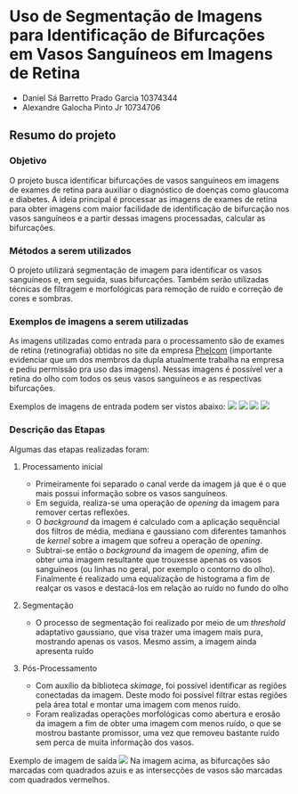 # Uso de Segmentação de Imagens para Identificação de Bifurcações em Vasos Sanguíneos em Imagens de Retina

* Daniel Sá Barretto Prado Garcia 10374344
* Alexandre Galocha Pinto Jr 10734706

## Resumo do projeto
### Objetivo
O projeto busca identificar bifurcações de vasos sanguíneos em imagens de exames 
de retina para auxiliar o diagnóstico de doenças como glaucoma e diabetes. A
ideia principal é processar as imagens de exames de retina para obter imagens
com maior facilidade de identificação de bifurcação nos vasos sanguíneos e a 
partir dessas imagens processadas, calcular as bifurcações.

### Métodos a serem utilizados
O projeto utilizará segmentação de imagem para identificar os vasos sanguíneos e, em seguida, suas bifurcações. Também serão utilizadas técnicas de filtragem e morfológicas para remoção de ruído e correção de cores e sombras. 

### Exemplos de imagens a serem utilizadas
As imagens utilizadas como entrada para o processamento são de exames de retina
(retinografia) obtidas no site da empresa [Phelcom](https://phelcom.com) 
(importante evidenciar que um dos membros da dupla atualmente trabalha na 
empresa e pediu permissão pra uso das imagens). Nessas imagens é possível ver a 
retina do olho com todos os seus vasos sanguíneos e as respectivas bifurcações. 

Exemplos de imagens de entrada podem ser vistos abaixo:
![](./images/1.jpg)
![](./images/2.jpg)
![](./images/3.jpg)
![](./images/4.jpg)

### Descrição das Etapas
Algumas das etapas realizadas foram:
1. Processamento inicial
    * Primeiramente foi separado o canal verde da imagem já que é o que mais possui informação sobre os vasos sanguíneos.
    * Em seguida, realiza-se uma operação de *opening* da imagem para remover certas reflexões.
    * O *background* da imagem é calculado com a aplicação sequêncial dos filtros de média, mediana e gaussiano com diferentes tamanhos de *kernel* sobre a imagem que sofreu a operação de *opening*.
    * Subtrai-se então o *background* da imagem de *opening*, afim de obter uma imagem resultante que trouxesse apenas os vasos sanguíneos (ou linhas no geral, por exemplo o contorno do olho). Finalmente é realizado uma equalização de histograma a fim de realçar os vasos e destacá-los em relação ao ruído no fundo do olho
2. Segmentação
    * O processo de segmentação foi realizado por meio de um *threshold* adaptativo gaussiano, que visa trazer uma imagem mais pura, mostrando apenas os vasos. Mesmo assim, a imagem ainda apresenta ruído
3. Pós-Processamento
    
    * Com auxílio da biblioteca *skimage*, foi possível identificar as regiões conectadas da imagem. Deste modo foi possível filtrar estas regiões pela área total e montar uma imagem com menos ruído. 
    * Foram realizadas operações morfológicas como abertura e erosão da imagem a fim de obter uma imagem com menos ruído, o que se mostrou bastante promissor, uma vez que removeu bastante ruído sem perca de muita informação dos vasos.

Exemplo de imagem de saída
![](images/2_expected.jpg)
Na imagem acima, as bifurcações são marcadas com quadrados azuis e as intersecções de vasos são marcadas com quadrados vermelhos.